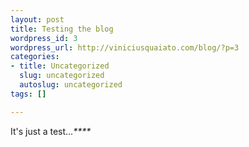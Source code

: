 ```yaml
--- 
layout: post
title: Testing the blog
wordpress_id: 3
wordpress_url: http://viniciusquaiato.com/blog/?p=3
categories: 
- title: Uncategorized
  slug: uncategorized
  autoslug: uncategorized
tags: []

---
```

It's just a test..._****_
